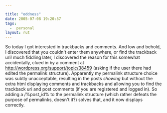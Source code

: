 ```yaml
---

title: "oddness"
date: 2005-07-08 19:20:57
tags:
  -  personal
layout: rut
---
```


So today I got interested in trackbacks and comments.  And low and behold, I discovered that you couldn't enter them anywhere, or find the trackback uri!  much fiddling later, I discovered the reason for this somewhat accidentally, clued in by a comment at http://wordpress.org/support/topic/38459 (asking if the user there had edited the permalink structure).   Apparently my permalink structure choice was subtly unacceptable, resulting in the posts *showing* but without the extra html displaying comments and trackbacks and allowing you to find the trackback uri and post comments (if you are registered and logged in).  So adding a /%post_id% to the permalink structure (which rather defeats the purpose of permalinks, doesn't it?) solves that, and it now displays correctly. 


